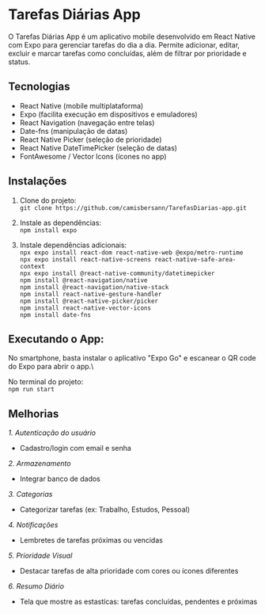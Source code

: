 # Tarefas Diárias App

O Tarefas Diárias App é um aplicativo mobile desenvolvido em React Native com Expo para gerenciar tarefas do dia a dia.
Permite adicionar, editar, excluir e marcar tarefas como concluídas, além de filtrar por prioridade e status.

## Tecnologias
- React Native (mobile multiplataforma)
- Expo (facilita execução em dispositivos e emuladores)
- React Navigation (navegação entre telas)
- Date-fns (manipulação de datas)
- React Native Picker (seleção de prioridade)
- React Native DateTimePicker (seleção de datas)
- FontAwesome / Vector Icons (ícones no app)

## Instalações
1. Clone do projeto:\
   `git clone https://github.com/camisbersann/TarefasDiarias-app.git`
   
2. Instale as dependências:\
`npm install expo`

3. Instale dependências adicionais:\
   `npx expo install react-dom react-native-web @expo/metro-runtime`\
   `npx expo install react-native-screens react-native-safe-area-context`\
   `npx expo install @react-native-community/datetimepicker`\
  `npm install @react-navigation/native`\
  `npm install @react-navigation/native-stack`\
  `npm install react-native-gesture-handler`\
  `npm install @react-native-picker/picker`\
  `npm install react-native-vector-icons`\
  `npm install date-fns`

## Executando o App:
No smartphone, basta instalar o aplicativo "Expo Go" e escanear o QR code do Expo para abrir o app.\

No terminal do projeto:\
`npm run start`

## Melhorias
*1. Autenticação do usuário*
   - Cadastro/login com email e senha
     
*2. Armazenamento*
   - Integrar banco de dados
     
*3. Categorias*
   - Categorizar tarefas (ex: Trabalho, Estudos, Pessoal)
     
*4. Notificações*
   - Lembretes de tarefas próximas ou vencidas
     
*5. Prioridade Visual*
   - Destacar tarefas de alta prioridade com cores ou ícones diferentes
     
*6. Resumo Diário*
   - Tela que mostre as estastícas: tarefas concluídas, pendentes e próximas

